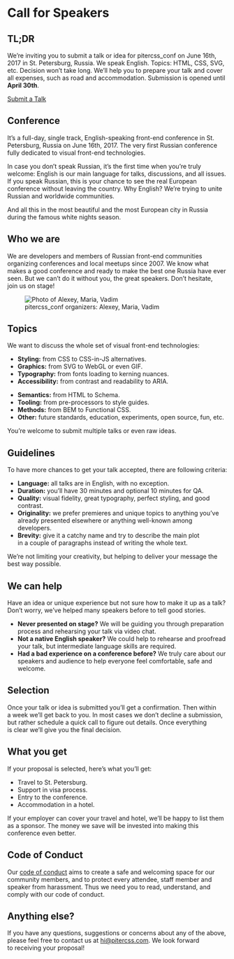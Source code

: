 # Call for Speakers

## TL;DR

We’re inviting you to submit a talk or idea for pitercss_conf on June 16th, 2017 in St. Petersburg, Russia. We speak English. Topics: HTML, CSS, SVG, etc. Decision won’t take long. We’ll help you to prepare your talk and cover all expenses, such as road and accommodation. Submission is opened until **April 30th**.

<a class="ui-Button ui-Button_Action" href="">Submit a Talk</a>

## Conference

It’s a full-day, single track, English-speaking front-end conference in St. Petersburg, Russia on June 16th, 2017. The very first Russian conference fully dedicated to visual front-end technologies.

In case you don’t speak Russian, it’s the first time when you’re truly welcome: English is our main language for talks, discussions, and all issues. If you speak Russian, this is your chance to see the real European conference without leaving the country. Why English? We’re trying to unite Russian and worldwide communities.

And all this in the most beautiful and the most European city in Russia during the famous white nights season.

## Who we are

We are developers and members of Russian front-end communities organizing conferences and local meetups since 2007. We know what makes a good conference and ready to make the best one Russia have ever seen. But we can’t do it without you, the great speakers. Don’t hesitate, join us on stage!

<figure class="is-wider">
    <img src="/images/team.jpg" srcset="/images/team@2x.jpg 2x" alt="Photo of Alexey, Maria, Vadim">
    <figcaption>pitercss_conf organizers: Alexey, Maria, Vadim</figcaption>
</figure>

## Topics

We want to discuss the whole set of visual front-end technologies:

<div class="ui-Cols">
    <ul class="ui-Cols-Item">
        <li><strong>Styling:</strong> from CSS to CSS-in-JS alternatives.</li>
        <li><strong>Graphics:</strong> from SVG to WebGL or even GIF.</li>
        <li><strong>Typography:</strong> from fonts loading to kerning nuances.</li>
        <li><strong>Accessibility:</strong> from contrast and readability to ARIA.</li>
    </ul>
    <ul class="ui-Cols-Item">
        <li><strong>Semantics:</strong> from HTML to Schema.</li>
        <li><strong>Tooling:</strong> from pre-processors to style guides.</li>
        <li><strong>Methods:</strong> from BEM to Functional CSS.</li>
        <li><strong>Other:</strong> future standards, education, experiments, open source, fun, etc.</li>
    </ul>
</div>

You’re welcome to submit multiple talks or even raw ideas.

## Guidelines

To have more chances to get your talk accepted, there are following criteria:

- **Language:** all talks are in English, with no exception.
- **Duration:** you’ll have 30 minutes and optional 10 minutes for QA.
- **Quality:** visual fidelity, great typography, perfect styling, and good contrast.
- **Originality:** we prefer premieres and unique topics to anything you’ve already presented elsewhere or anything well-known among developers.
- **Brevity:** give it a catchy name and try to describe the main plot in a couple of paragraphs instead of writing the whole text.

We’re not limiting your creativity, but helping to deliver your message the best way possible.

## We can help

Have an idea or unique experience but not sure how to make it up as a talk? Don’t worry, we’ve helped many speakers before to tell good stories.

- **Never presented on stage?** We will be guiding you through preparation process and rehearsing your talk via video chat.
- **Not a native English speaker?** We could help to rehearse and proofread your talk, but intermediate language skills are required.
- **Had a bad experience on a conference before?** We truly care about our speakers and audience to help everyone feel comfortable, safe and welcome.

## Selection

Once your talk or idea is submitted you’ll get a confirmation. Then within a week we’ll get back to you. In most cases we don’t decline a submission, but rather schedule a quick call to figure out details. Once everything is clear we’ll give you the final decision.

## What you get

If your proposal is selected, here’s what you’ll get:

- Travel to St. Petersburg.
- Support in visa process.
- Entry to the conference.
- Accommodation in a hotel.

If your employer can cover your travel and hotel, we’ll be happy to list them as a sponsor. The money we save will be invested into making this conference even better.

## Code of Conduct

Our [code of conduct](/code-of-conduct/) aims to create a safe and welcoming space for our community members, and to protect every attendee, staff member and speaker from harassment. Thus we need you to read, understand, and comply with our code of conduct.

## Anything else?

If you have any questions, suggestions or concerns about any of the above, please feel free to contact us at [hi@pitercss.com](mailto:hi@pitercss.com). We look forward to receiving your proposal!
